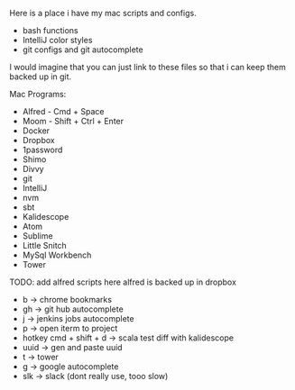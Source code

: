 Here is a place i have my mac scripts and configs.

* bash functions
* IntelliJ color styles
* git configs and git autocomplete

I would imagine that you can just link to these files so that i can keep them backed up in git.

Mac Programs:
* Alfred - Cmd + Space
* Moom - Shift + Ctrl + Enter
* Docker
* Dropbox
* 1password
* Shimo
* Divvy
* git
* IntelliJ
* nvm
* sbt
* Kalidescope
* Atom
* Sublime
* Little Snitch
* MySql Workbench
* Tower

TODO:
add alfred scripts here
alfred is backed up in dropbox

* b -> chrome bookmarks
* gh -> git hub autocomplete
* j -> jenkins jobs autocomplete
* p -> open iterm to project
* hotkey cmd + shift + d -> scala test diff with kalidescope
* uuid -> gen and paste uuid
* t -> tower
* g -> google autocomplete
* slk -> slack (dont really use, tooo slow)
